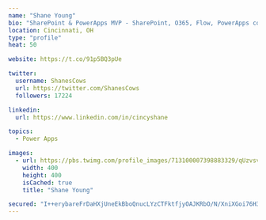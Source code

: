 ```yaml
---
name: "Shane Young"
bio: "SharePoint & PowerApps MVP - SharePoint, O365, Flow, PowerApps consulting? @PowerApps911 | Pure Snark? You found it."
location: Cincinnati, OH
type: "profile"
heat: 50

website: https://t.co/91p5BQ3pUe

twitter:
  username: ShanesCows
  url: https://twitter.com/ShanesCows
  followers: 17224

linkedin:
  url: https://www.linkedin.com/in/cincyshane

topics:
  - Power Apps

images:
  - url: https://pbs.twimg.com/profile_images/713100007398883329/qUzvsvQ3_400x400.jpg
    width: 400
    height: 400
    isCached: true
    title: "Shane Young"

secured: "I++erybareFrDaHXjUneEkBboQnucLYzCTFktfjyOAJKRbO/N/XniXGoi76H3Yl2QxUBzzHfyd9yJ2ksnuuC9bgby5zgwsEjUTyENh+Wa77WmkuR6fbxfcmTEXDfDlgWV9k0b0A1A8RFY4hrbxQlsdTjZqVSA+IdsgurfRk7q9XJOWYZtJrXkdU4wGyjyqTq2dBjwuHmu6ObmNEdJTYBuM5KtnH1n97Bd0+FprE6XqibVZwmAnK91njtXEG9x2cjkbv1J3pZPcKSxV2WTWmsVZiofupqti91WGBhEZRp+shU7nlLJfYJXRY79JfRCyKlOR9xe+XuG1A/IdgUXWhSDSSKRXisVAfWpGLi3b9SjVVnQ6RLe7GCWj7gscXOa9em+nP7QI2GaTtUTVHEoSlMAyo0XJfENDaQ7F6jqkAaKUo=;IxilPF531ostXJH3XkiKqw=="
---
```


